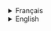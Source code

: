 <details>
  <summary>Français</summary>

# Projet Yoga App

Comme vous pouvez le constater le projet est constitué d'un front-end et d'un back-end. Ce projet a été développé dans le cadre d'une formation où le front-end et le back-end sont fournis à l'étudiant pour qu'il puisse développer l'ensemble des tests unitaires et des tests de bout en bout pour les deux parties de l'application ayant **pour objectif d'avoir un taux de couverture de 80% minimum** à l'aide du plan de test.

Le front est un projet développé sur Angular 14 et le back sur Springboot 2.6.

## Par où commencer ?

Pour la partie back du projet, il vous faudra tout d'abord exécuter la commande suivante `docker-compose up` à la racine du projet afin de générer la base de donnée à l'aide de docker, puis importer le dossier **back-end** dans votre IDE dédié (IntelliJ, Eclipse...).

Avant de `build` et `run` l'application, veuillez tout d'abord paramétrer les **variables d'environnements** de votre IDE afin que l'application puisse interagir avec la **base de données** dont les variables en question se situent dans le fichier **application.properties** (les valeurs sont paramétrées aux préalables dans le **docker-compose.yml**).

DB_USER=`user`
DB_PASSWORD=`password`

Exemple sur IntelliJ IDEA: DB_USER=oc_user;DB_PASSWORD=oc_pwd

<img src='/ressources/images/IntelliJ.png' width='500'/>

Pour la partie front du projet, aller dans le dossier **front-end** pour générer le **node_module** en exécutant la commande suivante `npm install`.
Une fois l'installation complète, executer la commande `npm start` pour exécuter l'application et naviguer sur l'URL fourni (l'URL par défaut `http://localhost:4200/`).

<details>
  <summary>Organisation de développement</summary>

## Kanban

<img src='/ressources/images/Kanban.png' width='500'/>

Suite à une lecture des spécifications, chaque **issue** (ticket) correspond à une fonctionnalité de l'application et donc à une branche qui lui est spécifique dont le premier numéro du ticket correspond à une partie de l'application.

Bien entendu, le nombre de tickets dépendent du développement en question et de son avancement (nombre de fonctionnalité additionnelle nécessaire, bug rencontré...).

Ce qui résulte à l'historique suivant à travers les différents commit détaillant brièvement les modifications apportées.

<img src='/ressources/images/branch-git.png' width='500'/>

</details>

<details>
  <summary>Le plan de test</summary>

### Objectif : réaliser 80 % de couverture de test

| Fonctionnalités      | Exemples de tests à réaliser                                                                                                                |
|----------------------|---------------------------------------------------------------------------------------------------------------------------------------------|
| Login                | - La connexion<br>- La gestion des erreurs en cas de mauvais login / password<br>- L’affichage d’erreur en l’absence d’un champ obligatoire |
| Register             | - La création de compte<br>- L’affichage d’erreur en l’absence d’un champ obligatoire                                                       |
| Sessions             | - Affichage de la liste des sessions<br>- L’apparition des boutons Create et Detail si l’utilisateur connecté est un admin                  |
| Informations session | - Les informations de la session sont correctement affichées<br>- Le bouton Delete apparaît si l'utilisateur connecté est un admin          |
| Création session     | - La session est créée<br>- L’affichage d’erreur en l’absence d’un champ obligatoire                                                        |
| Suppression session  | - La session est correctement supprimée                                                                                                     |
| Modification session | - La session est modifiée<br>- L’affichage d’erreur en l’absence d’un champ obligatoire                                                     |
| Account              | - Affichage des informations de l’utilisateur                                                                                               |
| Logout               | - La déconnexion de l’utilisateur   

</details>

<details>
  <summary>Structure des tests unitaires et des tests de bout en bout</summary>
  

## Front
### Test unitaire

Pour les tests unitaires de la partie front du projet, j'ai opté pour `Jest` étant donné que le front a été développé sur Angular.

Jest est un framework de test JavaScript reconnu pour sa facilité d'utilisation et de configuration due à sa **simplicité d'exécution des tests** et des ses **fonctionnalités avancées**.

Puisque Angular a une architecture basée sur les composants où l'on retouve sa logique(ts), son template(html) et son style(scss), on retrouvera également le fichier de test(spec.ts) où l'on rédigera l'ensemble de nos tests unitaires liés au composant en question.

Taux de couverture des tests :

<img src='/ressources/images/unit-test-front-coverage.png' width='500'/>



### Test de bout en bout

Pour les tests de bout en bout, j'ai opté pour `Cypress` due à sa **stabilité et rapidité des tests** puisqu’il utilise une architecture unique qui s'exécute directement dans le navigateur, ce qui élimine les dépendances externes et les retards liés à l'interaction avec le navigateur, mais également à ses **possibiliés des tests** puisque comparé aux tests unitaires, Cypress prend en charge lors de ses tests les actions que peut effectuer un utilisateur. Il peut prendre en compte plusieurs actions telles que les clics, les saisies de données, la validation des formulaires, etc. Permettant donc d’effectuer des tests complets et réalistes.

L'ensemble des tests de bout en bout sont répertoriés sur le path suivant `front\cypress\e2e` traitant chacun des tests une fonctionnalité importante de l'application.

  
## Back
### Test unitaire

Pour les tests unitaires de la partie back du projet, j'ai opté pour `JUnit5` due à sa **compatibilité avec Java** puisque JUnit5 est spécifiquement conçu pour le langage de programmation Java, ce qui en fait un choix naturel pour les projets développés avec Spring Boot, ainsi pour ses **fonctionnalités avancées** et son **architecture modulaire** permettant donc de nombreuses possibilités de test.

En plus de `Mockito` en complément des tests unitaires de JUnit5 afin de pouvoir “mock” lors des tests, c'est-à-dire simuler un objet pour imiter un comportement d’un objet réel pour les besoins des tests.

Taux de couverture des tests :

<img src='/ressources/images/unit-test-front-coverage.png' width='500'/>

### Test de bout en bout

Pour les tests de bout en bout de la partie back du projet, tout comme pour les test unitaires, j'ai également opté pour `JUnit5` puisque l'essentiel des tests à effectuer concernait principalement les **Request Mapping** (POST, PUT, DELETE) sur l'ensemble des contrôleurs concernés.

</details>
<details>
  <summary>Les enjeux de la mise en place des tests unitaires et des tests de bout en bout</summary>

Étant donné que la partie frontend a déjà été fourni dans le cadre de la formation se concentrant donc sur la partie backend.

## Test unitaire

Les tests unitaires sont axés sur la vérification du bon fonctionnement des parties individuelles de l'application (ex: l'affichage d'un contenu si l'utilisateur a le statut d'administrateur). Les tests unitaires peuvent être des fonctions, des méthodes ou des classes. Les enjeux des tests unitaires sont les suivants :

- `Isolation et détection précoce des erreurs` : Les tests unitaires permettent d'isoler chaque unité du code pour s'assurer qu'elle fonctionne correctement, indépendamment des autres parties du système. Cela facilite la détection et la résolution des erreurs à un stade précoce du développement.
- `Régression` : Lorsque de nouvelles fonctionnalités sont ajoutées ou des modifications sont apportées, les tests unitaires aident à garantir que les modifications ne cassent pas les fonctionnalités existantes.
- `Source de documentation complémentaire` : Les tests unitaires agissent également comme une source de documentation complémentaire pour la compréhension du code. Ils fournissent des exemples concrets de la manière dont le code doit être utilisé et des attentes de sortie. Cela permet particulièrement aux développeurs débutants et aux nouveaux membres intégrant l'équipe de faciliter l'adaptation au projet.

## Test de bout en bout

Les tests de bout en bout, également connus sous le nom de tests fonctionnels, évaluent le comportement d'une application dans son ensemble, en simulant les interactions de l'utilisateur à travers un scénario pré-défini. Les enjeux des tests de bout en bout sont les suivants :

- `Validation du flux utilisateur` : Les tests de bout en bout vérifient que toutes les parties de l'application fonctionnent ensemble de manière cohérente pour répondre aux besoins de l'utilisateur. Cela garantit que le flux utilisateur attendu est respecté.
- `Détection des problèmes d'intégration` : Les erreurs d'intégration entre différentes parties de l'application, telles que la communication entre le front-end et le back-end, peuvent être détectées par les tests de bout en bout.
- `Garantie de qualité utilisateur` : Les tests de bout en bout sont essentiels pour s'assurer que l'application fonctionne correctement dans un environnement similaire à celui que les utilisateurs finaux utilisent. Cela aide à garantir une meilleure expérience utilisateur.
- `Identification des problèmes de performance` : Les tests de bout en bout peuvent révéler des problèmes de performance et d'efficacité qui ne sont souvent pas visibles dans les tests unitaires.

## Résumé

Les tests unitaires se concentrent donc à vérifier des fonctionnalites de l'application de manière individuelle, tandis que les tests de bout en bout s'intéressent à la validation du de l'application dans son ensemble. Les deux types de tests sont essentiels afin de garantir la qualité de l'application, détecter les erreurs à différents niveaux et offrir une meilleure confiance dans le bon fonctionnement de l'application et particulièrement aux projets de grande envergures.

</details>
<details>
  <summary>Les dépendances</summary>

| Dépendance |                        Lien                         |
| :--------- | :-------------------------------------------------: |
| Jest       |       https://jestjs.io/docs/getting-started        |
| Cypress    | https://docs.cypress.io/guides/overview/why-cypress |
| JUnit5     |           https://www.baeldung.com/junit            |
| Mockito    |              https://site.mockito.org/              |
| AssertJ    |  https://www.baeldung.com/introduction-to-assertj   |

</details>
</details>
<details>
  <summary> English</summary>

# Yoga App project

As you can see, the project consists of a front-end and a back-end. This project was developed as part of a training program in which the front-end is provided to the student so that I develop the entire back-end and set up the connection between the front-end and the back-end.

The front-end is a project developed on Angular 14 and the back-end on Springboot 2.7.

## Where to start ?

For the back end of the project, you'll first need to run the following command `docker-compose up` at the project root to generate the database using docker.
Then import the **back-end** folder into your dedicated IDE (IntelliJ, Eclipse...), `build` and `run` the application.

For the front-end part of the project, go to the **front-end** folder to generate the **node_module** by executing the following command `npm install`.
Once the installation is complete, run the command `npm start` to execute the application and navigate to the URL provided (the default URL is `http://localhost:4200/`).

Before `build` and `run` the application, please first set the **environment variables** in your IDE so that the application can interact with the **database** whose variables are located in the **application.properties** file (the values are set beforehand in the **docker-compose.yml**).

DB_URL=jdbc:mysql://localhost:`port`/`db_name`
DB_USER=`user`
DB_PASSWORD=`password`

Example on IntelliJ IDEA: DB_URL=jdbc:mysql://localhost:3306/oc_chatop_db;DB_USER=oc_user;DB_PASSWORD=oc_pwd

<img src='/ressources/images/IntelliJ.png' width='500'/>

<details>
  <summary>Development organization</summary>

## Kanban

<img src='/ressources/images/Kanban.png' width='500'/>

Following a reading of the specifications, each **issue** corresponds to an application feature and therefore to a specific branch, the first ticket number of which corresponds to a part of the application.

Of course, the number of tickets depends on the development and its progress (number of additional functions required, bugs encountered...).

This results in the following history through the various commits, briefly detailing the modifications made.

<img src='/ressources/images/branch-git.png' width='500'/>

</details>

<details>
  <summary>Project architecture structure</summary>

<details>
  <summary>Tree</summary>
back-end
├── HELP.md
├── images
│   └── rentals
├── lib
│   └── webjars-locator-core-0.48.jar
├── mvnw
├── mvnw.cmd
├── pom.xml
├── src
│   └── main
│       ├── java
│       │   └── com
│       │       └── openclassrooms
│       │           └── occhatop
│       │               ├── OcChatopApplication.java
│       │               ├── configuration
│       │               │   ├── AuthEntryPointJwt.java
│       │               │   ├── JwtAuthenticationFilter.java
│       │               │   ├── SecurityConfig.java
│       │               │   └── SwaggerConfiguration.java
│       │               ├── controllers
│       │               │   ├── AuthenticationController.java
│       │               │   ├── ImageController.java
│       │               │   ├── MessageController.java
│       │               │   ├── RentalController.java
│       │               │   └── UserController.java
│       │               ├── dao
│       │               │   ├── AuthenticationRequest.java
│       │               │   ├── AuthenticationResponse.java
│       │               │   └── RegisterRequest.java
│       │               ├── dto
│       │               │   ├── RentalDTO.java
│       │               │   └── UserDTO.java
│       │               ├── exceptions
│       │               │   ├── RentalNotFoundException.java
│       │               │   ├── UserIdNotFoundException.java
│       │               │   └── UserNotFoundException.java
│       │               ├── models
│       │               │   ├── authentication
│       │               │   │   └── User.java
│       │               │   ├── message
│       │               │   │   └── Message.java
│       │               │   └── rental
│       │               │       └── Rental.java
│       │               ├── repositories
│       │               │   ├── MessageRepository.java
│       │               │   ├── RentalRepository.java
│       │               │   └── UserRepository.java
│       │               └── services
│       │                   ├── AuthenticationService.java
│       │                   ├── JwtService.java
│       │                   ├── MessageService.java
│       │                   ├── RentalService.java
│       │                   └── UserService.java
│       └── resources
│           ├── application.properties
│           ├── static
│           └── templates
</details>

As you can see, the architecture of the project follows a fairly common structure for applications developed with Spring Boot.

- `configuration`: This folder contains the **configurations** specific to the application, in particular the security configuration. In this project, a security system is set up to filter access to certain URLs according to users, using the JSON Web Token (JWT).

- `controllers`: This folder contains the **controller** classes that manage API mapping. Controllers are responsible for receiving HTTP requests, processing the data and returning the appropriate responses.

- `models`: This folder contains the **models** classes, which represent the application's business entities. Models are generally Java classes with annotations for data persistence and validation.

- `repositories`: This folder contains the **repository interfaces** that define data persistence operations. Repository interfaces are used to interact with the database or other data storage system (the application currently uses MySQL).

- `services`: This folder contains the **services** classes that implement the application's business logic. Services are responsible for manipulating data, coordinating operations and executing business rules such as registering a new user, generating the token for authentication and updating user announcements.

</details>

<details>
  <summary>Application development challenges</summary>

Since the frontend has already been provided as part of the training course, we'll concentrate on the backend.
This project addresses the following issues:

## Setting up authentication with JSON Web Token (JWT)

The authentication is at the heart of the vast majority of applications on all platforms, this project uses **JSON Web Token** (JWT) to secure access to certain API resources. JWTs offer a secure method of exchanging authentication information between client and server, while avoiding the need to store user state on the server.

The JWT offers a number of advantages:

- `Security`: JWTs are encrypted and digitally signed, guaranteeing data integrity and preventing unauthorized alteration.

- `Information passing`: JWTs enable additional information to be transmitted in the token itself, avoiding the need to consult the database each time a protected access request is made.

- `Stateless`: JWTs are "stateless", meaning that the server doesn't need to store the user's state. This means greater scalability and fewer database calls.

Authentication process diagram :

<img src='/ressources/images/JWT-works.png' width='500'/>

## Mapping API database interaction

This project uses API mappings to enable interaction with the database. API mappings define API endpoints and specify HTTP operations (GET, POST, PUT, DELETE) so that the frontend can interact with the database.

Here are a few examples of commonly used API mappings:

- `GET`: Used to retrieve data from the database. In the context of this project, it is used to retrieve information about the authenticated user. You can use the endpoint `/api/auth/me` with the HTTP GET method.

- `POST`: Used to create new resources in the database. In the context of the project, it is used to register a new user or add a new advert. You can use the `/auth/register` endpoint with the HTTP POST method and supply the data of the future user in the body of the request.

- `PUT`: Used to update existing resources in the database. In the context of the project it is used to modify the content of an advert, you can use the endpoint `/api/rentals/{id}` with the HTTP PUT method and supply the new advert data in the request body.

- `DELETE`: Used to remove resources from the database. It is not used in this project.

API mappings are used to expose the application's functionality to clients, so that any other application developed on a web, mobile or other service framework can interact with it.

## Swagger

You can view and experiment with all the APIs through Swagger through the following link `http://localhost:3000/swagger-ui/index.html` when the application is running.
Many APIs require a token (JWT), so it's best to start with authentication.

</details>

<details>
  <summary>Dependencies</summary>

| Dependency |                        Link                         |
| :--------- | :-------------------------------------------------: |
| Jest       |       https://jestjs.io/docs/getting-started        |
| Cypress    | https://docs.cypress.io/guides/overview/why-cypress |
| JUnit5     |           https://www.baeldung.com/junit            |
| Mockito    |              https://site.mockito.org/              |
| AssertJ    |  https://www.baeldung.com/introduction-to-assertj   |

</details>
</details>
